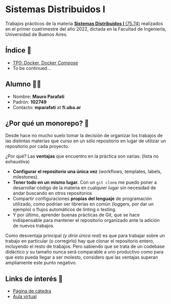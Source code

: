 # Sistemas Distribuidos I

Trabajos prácticos de la materia [**Sistemas Distribuidos I** (75.74)](https://campus.fi.uba.ar/course/view.php?id=2008) realizados en el primer cuatrimestre del año 2022, dictada en la Facultad de Ingeniería, Universidad de Buenos Aires.

## Índice :bookmark_tabs:

- [TP0: Docker, Docker Compose](./TP0)
- To be continued...

## Alumno :technologist:

- Nombre: **Mauro Parafati**
- Padrón: **102749**
- Contacto: **mparafati** at **fi.uba.ar**

## ¿Por qué un monorepo? :thinking:

Desde hace no mucho suelo tomar la decisión de organizar los trabajos de las distintas materias que curso en un sólo repositorio en lugar de utilizar un repositorio por cada proyecto.

¿Por qué? Las **ventajas** que encuentro en la práctica son varias: (lista no exhaustiva)

- **Configurar el repositorio una única vez** (workflows, templates, labels, milestones).
- **Tener todo en un mismo lugar.** Con un `git clone` me puedo poner a desarrollar código de la materia en cualquier lugar sin necesidad de andar buscando en otros repositorios
- Compartir configuraciones **propias del lenguaje** de programación utilizado, como podrían ser librerías en común (loggers, por dar un ejemplo) o flujos automáticos de linting o testing.
- Y por último, aprender buenas prácticas de Git, que se hace indispensable para mantener el repositorio organizado ante la adición de nuevos trabajos.

Como desventaja principal _(y diría única real)_ es que para trabajar sobre un trabajo en particular (o corregirlo) hay que clonar el repositorio entero, incluyendo el resto de trabajos. Pero sabiendo que se trata de un codebase didáctico y su tamaño nunca será comparable a uno productivo como para que esto pueda llegar a ser molesto, considero que las ventajas superan ampliamente este punto negativo.

## Links de interés :link:

- [Página de cátedra](https://campus.fi.uba.ar/course/view.php?id=2008)
- [Aula virtual](https://campus.fi.uba.ar/course/view.php?id=761)
